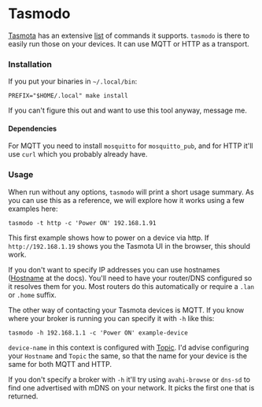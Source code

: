 # Tasmodo

[Tasmota](https://tasmota.github.io/docs/) has an extensive
[list](https://tasmota.github.io/docs/Commands/) of commands it supports.
`tasmodo` is there to easily run those on your devices. It can use MQTT or HTTP
as a transport.

### Installation

If you put your binaries in `~/.local/bin`:

    PREFIX="$HOME/.local" make install

If you can't figure this out and want to use this tool anyway, message me.

#### Dependencies

For MQTT you need to install `mosquitto` for `mosquitto_pub`, and for HTTP
it'll use `curl` which you probably already have.

### Usage

When run without any options, `tasmodo` will print a short usage summary. As
you can use this as a reference, we will explore how it works using a few
examples here:

    tasmodo -t http -c 'Power ON' 192.168.1.91

This first example shows how to power on a device via http. If
`http://192.168.1.19` shows you the Tasmota UI in the browser, this should
work.

If you don't want to specify IP addresses you can use hostnames
([Hostname](https://tasmota.github.io/docs/Commands/#wi-fi) at the docs).
You'll need to have your router/DNS configured so it resolves them for you.
Most routers do this automatically or require a `.lan` or `.home` suffix.

The other way of contacting your Tasmota devices is MQTT. If you know where
your broker is running you can specify it with `-h` like this:

    tasmodo -h 192.168.1.1 -c 'Power ON' example-device

`device-name` in this context is configured with
[Topic](https://tasmota.github.io/docs/Commands/#mqtt). I'd advise configuring
your `Hostname` and `Topic` the same, so that the name for your device is the
same for both MQTT and HTTP.

If you don't specify a broker with `-h` it'll try using `avahi-browse` or
`dns-sd` to find one advertised with mDNS on your network. It picks the first
one that is returned.

